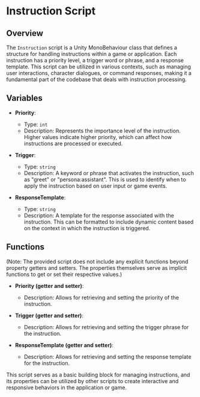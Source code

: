 # Instruction Script

## Overview
The `Instruction` script is a Unity MonoBehaviour class that defines a structure for handling instructions within a game or application. Each instruction has a priority level, a trigger word or phrase, and a response template. This script can be utilized in various contexts, such as managing user interactions, character dialogues, or command responses, making it a fundamental part of the codebase that deals with instruction processing.

## Variables

- **Priority**: 
  - Type: `int`
  - Description: Represents the importance level of the instruction. Higher values indicate higher priority, which can affect how instructions are processed or executed.

- **Trigger**: 
  - Type: `string`
  - Description: A keyword or phrase that activates the instruction, such as "greet" or "persona:assistant". This is used to identify when to apply the instruction based on user input or game events.

- **ResponseTemplate**: 
  - Type: `string`
  - Description: A template for the response associated with the instruction. This can be formatted to include dynamic content based on the context in which the instruction is triggered.

## Functions
(Note: The provided script does not include any explicit functions beyond property getters and setters. The properties themselves serve as implicit functions to get or set their respective values.)

- **Priority (getter and setter)**: 
  - Description: Allows for retrieving and setting the priority of the instruction.

- **Trigger (getter and setter)**: 
  - Description: Allows for retrieving and setting the trigger phrase for the instruction.

- **ResponseTemplate (getter and setter)**: 
  - Description: Allows for retrieving and setting the response template for the instruction.

This script serves as a basic building block for managing instructions, and its properties can be utilized by other scripts to create interactive and responsive behaviors in the application or game.